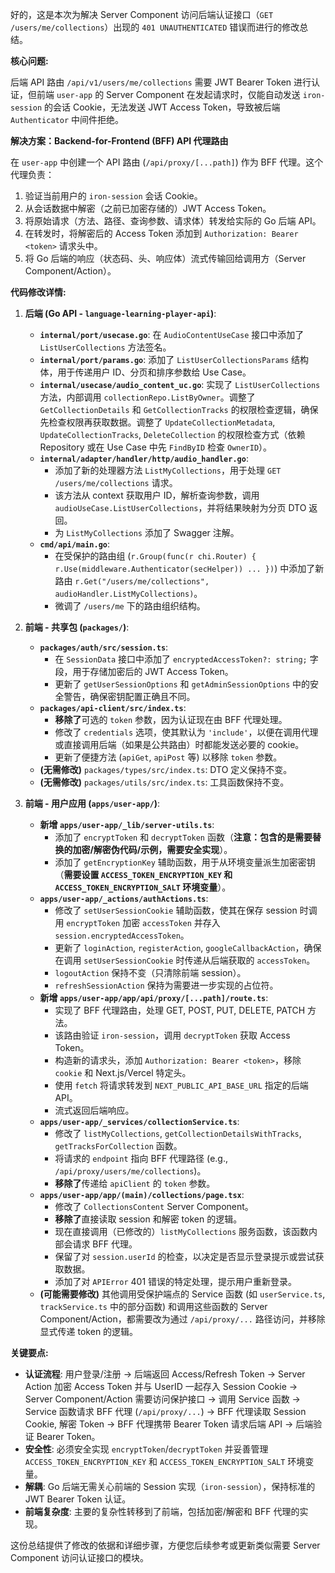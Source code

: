 好的，这是本次为解决 Server Component 访问后端认证接口（`GET /users/me/collections`）出现的 `401 UNAUTHENTICATED` 错误而进行的修改总结。

**核心问题:**

后端 API 路由 `/api/v1/users/me/collections` 需要 JWT Bearer Token 进行认证，但前端 `user-app` 的 Server Component 在发起请求时，仅能自动发送 `iron-session` 的会话 Cookie，无法发送 JWT Access Token，导致被后端 `Authenticator` 中间件拒绝。

**解决方案：Backend-for-Frontend (BFF) API 代理路由**

在 `user-app` 中创建一个 API 路由 (`/api/proxy/[...path]`) 作为 BFF 代理。这个代理负责：

1.  验证当前用户的 `iron-session` 会话 Cookie。
2.  从会话数据中解密（之前已加密存储的）JWT Access Token。
3.  将原始请求（方法、路径、查询参数、请求体）转发给实际的 Go 后端 API。
4.  在转发时，将解密后的 Access Token 添加到 `Authorization: Bearer <token>` 请求头中。
5.  将 Go 后端的响应（状态码、头、响应体）流式传输回给调用方（Server Component/Action）。

**代码修改详情:**

1.  **后端 (Go API - `language-learning-player-api`)**:
    *   **`internal/port/usecase.go`**: 在 `AudioContentUseCase` 接口中添加了 `ListUserCollections` 方法签名。
    *   **`internal/port/params.go`**: 添加了 `ListUserCollectionsParams` 结构体，用于传递用户 ID、分页和排序参数给 Use Case。
    *   **`internal/usecase/audio_content_uc.go`**: 实现了 `ListUserCollections` 方法，内部调用 `collectionRepo.ListByOwner`。调整了 `GetCollectionDetails` 和 `GetCollectionTracks` 的权限检查逻辑，确保先检查权限再获取数据。调整了 `UpdateCollectionMetadata`, `UpdateCollectionTracks`, `DeleteCollection` 的权限检查方式（依赖 Repository 或在 Use Case 中先 `FindByID` 检查 `OwnerID`）。
    *   **`internal/adapter/handler/http/audio_handler.go`**:
        *   添加了新的处理器方法 `ListMyCollections`，用于处理 `GET /users/me/collections` 请求。
        *   该方法从 context 获取用户 ID，解析查询参数，调用 `audioUseCase.ListUserCollections`，并将结果映射为分页 DTO 返回。
        *   为 `ListMyCollections` 添加了 Swagger 注解。
    *   **`cmd/api/main.go`**:
        *   在受保护的路由组 (`r.Group(func(r chi.Router) { r.Use(middleware.Authenticator(secHelper)) ... })`) 中添加了新路由 `r.Get("/users/me/collections", audioHandler.ListMyCollections)`。
        *   微调了 `/users/me` 下的路由组织结构。

2.  **前端 - 共享包 (`packages/`)**:
    *   **`packages/auth/src/session.ts`**:
        *   在 `SessionData` 接口中添加了 `encryptedAccessToken?: string;` 字段，用于存储加密后的 JWT Access Token。
        *   更新了 `getUserSessionOptions` 和 `getAdminSessionOptions` 中的安全警告，确保密钥配置正确且不同。
    *   **`packages/api-client/src/index.ts`**:
        *   **移除了**可选的 `token` 参数，因为认证现在由 BFF 代理处理。
        *   修改了 `credentials` 选项，使其默认为 `'include'`，以便在调用代理或直接调用后端（如果是公共路由）时都能发送必要的 cookie。
        *   更新了便捷方法 (`apiGet`, `apiPost` 等) 以移除 `token` 参数。
    *   **(无需修改)** `packages/types/src/index.ts`: DTO 定义保持不变。
    *   **(无需修改)** `packages/utils/src/index.ts`: 工具函数保持不变。

3.  **前端 - 用户应用 (`apps/user-app/`)**:
    *   **新增 `apps/user-app/_lib/server-utils.ts`**:
        *   添加了 `encryptToken` 和 `decryptToken` 函数（**注意：包含的是需要替换的加密/解密伪代码/示例，需要安全实现**）。
        *   添加了 `getEncryptionKey` 辅助函数，用于从环境变量派生加密密钥（**需要设置 `ACCESS_TOKEN_ENCRYPTION_KEY` 和 `ACCESS_TOKEN_ENCRYPTION_SALT` 环境变量**）。
    *   **`apps/user-app/_actions/authActions.ts`**:
        *   修改了 `setUserSessionCookie` 辅助函数，使其在保存 session 时调用 `encryptToken` 加密 `accessToken` 并存入 `session.encryptedAccessToken`。
        *   更新了 `loginAction`, `registerAction`, `googleCallbackAction`，确保在调用 `setUserSessionCookie` 时传递从后端获取的 `accessToken`。
        *   `logoutAction` 保持不变（只清除前端 session）。
        *   `refreshSessionAction` 保持为需要进一步实现的占位符。
    *   **新增 `apps/user-app/app/api/proxy/[...path]/route.ts`**:
        *   实现了 BFF 代理路由，处理 GET, POST, PUT, DELETE, PATCH 方法。
        *   该路由验证 `iron-session`，调用 `decryptToken` 获取 Access Token。
        *   构造新的请求头，添加 `Authorization: Bearer <token>`，移除 `cookie` 和 Next.js/Vercel 特定头。
        *   使用 `fetch` 将请求转发到 `NEXT_PUBLIC_API_BASE_URL` 指定的后端 API。
        *   流式返回后端响应。
    *   **`apps/user-app/_services/collectionService.ts`**:
        *   修改了 `listMyCollections`, `getCollectionDetailsWithTracks`, `getTracksForCollection` 函数。
        *   将请求的 `endpoint` 指向 BFF 代理路径 (e.g., `/api/proxy/users/me/collections`)。
        *   **移除了**传递给 `apiClient` 的 `token` 参数。
    *   **`apps/user-app/app/(main)/collections/page.tsx`**:
        *   修改了 `CollectionsContent` Server Component。
        *   **移除了**直接读取 session 和解密 token 的逻辑。
        *   现在直接调用（已修改的）`listMyCollections` 服务函数，该函数内部会请求 BFF 代理。
        *   保留了对 `session.userId` 的检查，以决定是否显示登录提示或尝试获取数据。
        *   添加了对 `APIError` 401 错误的特定处理，提示用户重新登录。
    *   **(可能需要修改)** 其他调用受保护端点的 Service 函数 (如 `userService.ts`, `trackService.ts` 中的部分函数) 和调用这些函数的 Server Component/Action，都需要改为通过 `/api/proxy/...` 路径访问，并移除显式传递 token 的逻辑。

**关键要点:**

*   **认证流程**: 用户登录/注册 -> 后端返回 Access/Refresh Token -> Server Action 加密 Access Token 并与 UserID 一起存入 Session Cookie -> Server Component/Action 需要访问保护接口 -> 调用 Service 函数 -> Service 函数请求 BFF 代理 (`/api/proxy/...`) -> BFF 代理读取 Session Cookie, 解密 Token -> BFF 代理携带 Bearer Token 请求后端 API -> 后端验证 Bearer Token。
*   **安全性**: 必须安全实现 `encryptToken`/`decryptToken` 并妥善管理 `ACCESS_TOKEN_ENCRYPTION_KEY` 和 `ACCESS_TOKEN_ENCRYPTION_SALT` 环境变量。
*   **解耦**: Go 后端无需关心前端的 Session 实现（`iron-session`），保持标准的 JWT Bearer Token 认证。
*   **前端复杂度**: 主要的复杂性转移到了前端，包括加密/解密和 BFF 代理的实现。

这份总结提供了修改的依据和详细步骤，方便您后续参考或更新类似需要 Server Component 访问认证接口的模块。